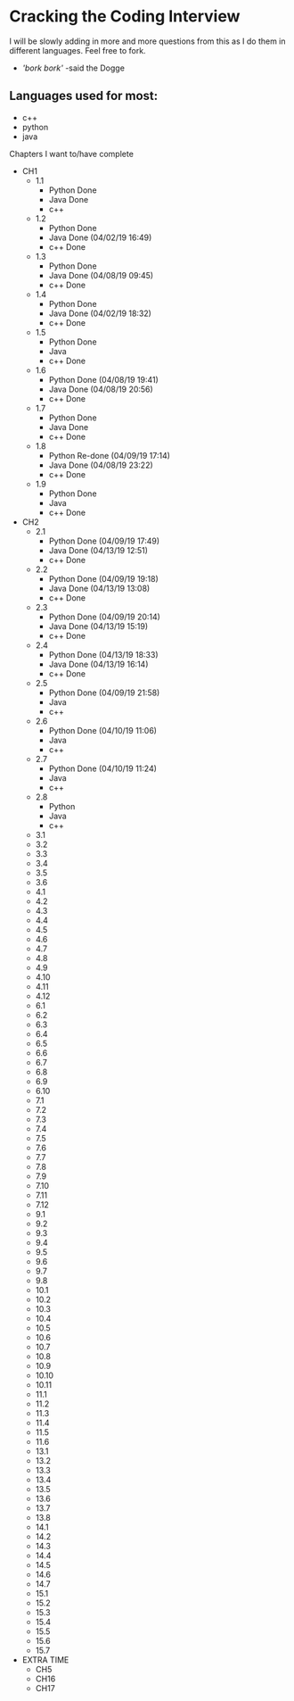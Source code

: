 # Cracking the Coding Interview

I will be slowly adding in more and more questions from this as I do them in different languages. Feel free to fork. 

- *'bork bork'* -said the Dogge

## Languages used for most:

- c++
- python
- java

Chapters I want to/have complete

- CH1
  - 1.1 
    - Python Done
    - Java Done
    - c++
  - 1.2
    - Python Done
    - Java Done (04/02/19 16:49) 
    - c++ Done
  - 1.3
    - Python Done
    - Java Done (04/08/19 09:45)
    - c++ Done
  - 1.4 
    - Python Done
    - Java Done (04/02/19 18:32)
    - c++ Done
  - 1.5
    - Python Done
    - Java
    - c++ Done
  - 1.6
    - Python Done (04/08/19 19:41)
    - Java Done (04/08/19 20:56)
    - c++ Done
  - 1.7
    - Python Done
    - Java Done
    - c++ Done
  - 1.8
    - Python Re-done (04/09/19 17:14)
    - Java Done (04/08/19 23:22)
    - c++ Done
  - 1.9
    - Python Done
    - Java
    - c++ Done
- CH2
  - 2.1
    - Python Done (04/09/19 17:49)
    - Java Done (04/13/19 12:51)
    - c++ Done
  - 2.2
    - Python Done (04/09/19 19:18)
    - Java Done (04/13/19 13:08)
    - c++ Done
  - 2.3
    - Python Done (04/09/19 20:14)
    - Java Done (04/13/19 15:19)
    - c++ Done
  - 2.4
    - Python Done (04/13/19 18:33)
    - Java Done (04/13/19 16:14)
    - c++ Done
  - 2.5
    - Python Done (04/09/19 21:58)
    - Java
    - c++
  - 2.6
    - Python Done (04/10/19 11:06)
    - Java
    - c++
  - 2.7
    - Python Done (04/10/19 11:24)
    - Java
    - c++
  - 2.8
    - Python 
    - Java
    - c++
  - 3.1
  - 3.2
  - 3.3
  - 3.4
  - 3.5
  - 3.6
  - 4.1
  - 4.2
  - 4.3
  - 4.4
  - 4.5
  - 4.6
  - 4.7
  - 4.8
  - 4.9
  - 4.10
  - 4.11
  - 4.12
  - 6.1
  - 6.2
  - 6.3
  - 6.4
  - 6.5
  - 6.6
  - 6.7
  - 6.8
  - 6.9
  - 6.10
  - 7.1
  - 7.2
  - 7.3
  - 7.4
  - 7.5
  - 7.6
  - 7.7
  - 7.8
  - 7.9
  - 7.10
  - 7.11
  - 7.12
  - 9.1
  - 9.2
  - 9.3
  - 9.4
  - 9.5
  - 9.6
  - 9.7
  - 9.8
  - 10.1
  - 10.2
  - 10.3
  - 10.4
  - 10.5
  - 10.6
  - 10.7
  - 10.8
  - 10.9
  - 10.10
  - 10.11
  - 11.1
  - 11.2
  - 11.3
  - 11.4
  - 11.5
  - 11.6
  - 13.1
  - 13.2
  - 13.3
  - 13.4
  - 13.5
  - 13.6
  - 13.7
  - 13.8
  - 14.1
  - 14.2
  - 14.3
  - 14.4
  - 14.5
  - 14.6
  - 14.7
  - 15.1
  - 15.2
  - 15.3
  - 15.4
  - 15.5
  - 15.6
  - 15.7
- EXTRA TIME
  - CH5
  - CH16
  - CH17

